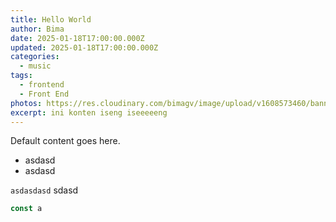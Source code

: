 ```yaml
---
title: Hello World
author: Bima
date: 2025-01-18T17:00:00.000Z
updated: 2025-01-18T17:00:00.000Z
categories:
  - music
tags:
  - frontend
  - Front End
photos: https://res.cloudinary.com/bimagv/image/upload/v1608573460/banner/cisco-srwe_uhz3er.png
excerpt: ini konten iseng iseeeeeng
---
```


Default content goes here.

* asdasd
* asdasd

`asdasdasd` sdasd

```javascript
const a
```
